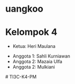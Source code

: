 # uangkoo

<!DOCTYPE html>
<html lang="en">
<head>
    <meta charset="UTF-8">
    <meta name="viewport" content="width=device-width, initial-scale=1.0">
    <title>Tim</title>
</head>
<body>
    <div class="team">
        <h1>Kelompok 4</h1>
        <ul class="leadership">
            <li class="leader">Ketua: Heri Maulana</li>
        </ul>
        <ul class="members">
            <li>Anggota 1: Sahli Kurniawan</li>
            <li>Anggota 2: Mazaia Ulfa</li>
            <li>Anggota 2: Mulkiani</li>
            <!-- Tambahkan anggota lainnya sesuai kebutuhan -->
        </ul>
    </div>
</body>
</html>
#   T I 3 C - K 4 - P M  
 